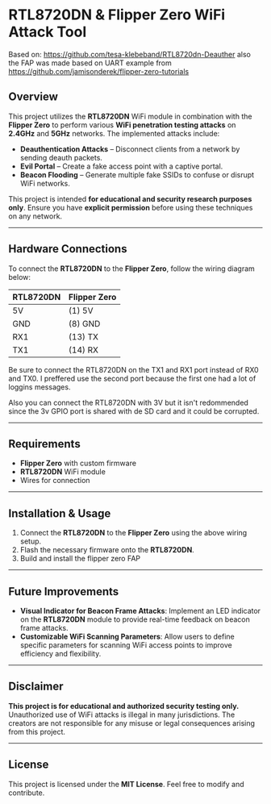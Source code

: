 # RTL8720DN & Flipper Zero WiFi Attack Tool
Based on: https://github.com/tesa-klebeband/RTL8720dn-Deauther also the FAP was made based on UART example from https://github.com/jamisonderek/flipper-zero-tutorials
## Overview
This project utilizes the **RTL8720DN** WiFi module in combination with the **Flipper Zero** to perform various **WiFi penetration testing attacks** on **2.4GHz** and **5GHz** networks. The implemented attacks include:

- **Deauthentication Attacks** – Disconnect clients from a network by sending deauth packets.
- **Evil Portal** – Create a fake access point with a captive portal.
- **Beacon Flooding** – Generate multiple fake SSIDs to confuse or disrupt WiFi networks.

This project is intended **for educational and security research purposes only**. Ensure you have **explicit permission** before using these techniques on any network.

---

## Hardware Connections
To connect the **RTL8720DN** to the **Flipper Zero**, follow the wiring diagram below:

| RTL8720DN | Flipper Zero |
|-----------|--------------|
| 5V        | (1) 5V           |
| GND       | (8) GND          |
| RX1       | (13) TX           |
| TX1       | (14) RX           |

Be sure to connect the RTL8720DN on the TX1 and RX1 port instead of RX0 and TX0. I preffered use the second port because the first one had a lot of loggins messages.

Also you can connect the RTL8720DN with 3V but it isn't redommended since the 3v GPIO port is shared with de SD card and it could be corrupted.

---

## Requirements
- **Flipper Zero** with custom firmware
- **RTL8720DN** WiFi module
- Wires for connection

---

## Installation & Usage
1. Connect the **RTL8720DN** to the **Flipper Zero** using the above wiring setup.
2. Flash the necessary firmware onto the **RTL8720DN**.
3. Build and install the flipper zero FAP

---

## Future Improvements
- **Visual Indicator for Beacon Frame Attacks**: Implement an LED indicator on the **RTL8720DN** module to provide real-time feedback on beacon frame attacks.
- **Customizable WiFi Scanning Parameters**: Allow users to define specific parameters for scanning WiFi access points to improve efficiency and flexibility.

---

## Disclaimer
**This project is for educational and authorized security testing only.** Unauthorized use of WiFi attacks is illegal in many jurisdictions. The creators are not responsible for any misuse or legal consequences arising from this project.

---

## License
This project is licensed under the **MIT License**. Feel free to modify and contribute.

